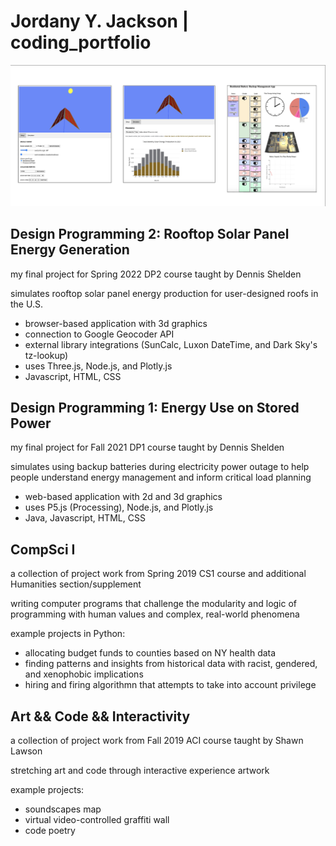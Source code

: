 # Jordany Y. Jackson | coding_portfolio

![Design Progrmaming 1 & 2 Project Preview Images](https://github.com/jyjster/coding_portfolio/blob/master/Design%20Programming%20II/preview_lowres.jpg)

## Design Programming 2: Rooftop Solar Panel Energy Generation

my final project for Spring 2022 DP2 course taught by Dennis Shelden

simulates rooftop solar panel energy production for user-designed roofs in the U.S.

- browser-based application with 3d graphics
- connection to Google Geocoder API
- external library integrations (SunCalc, Luxon DateTime, and Dark Sky's tz-lookup)
- uses Three.js, Node.js, and Plotly.js
- Javascript, HTML, CSS

## Design Programming 1: Energy Use on Stored Power

my final project for Fall 2021 DP1 course taught by Dennis Shelden

simulates using backup batteries during electricity power outage to help people understand energy management and inform critical load planning
- web-based application with 2d and 3d graphics
- uses P5.js (Processing), Node.js, and Plotly.js
- Java, Javascript, HTML, CSS


## CompSci I

a collection of project work from Spring 2019 CS1 course and additional Humanities section/supplement

writing computer programs that challenge the modularity and logic of programming with human values and complex, real-world phenomena

example projects in Python: 
- allocating budget funds to counties based on NY health data
- finding patterns and insights from historical data with racist, gendered, and xenophobic implications
- hiring and firing algorithmn that attempts to take into account privilege





## Art && Code && Interactivity 

a collection of project work from Fall 2019 ACI course taught by Shawn Lawson

stretching art and code through interactive experience artwork

example projects: 
- soundscapes map
- virtual video-controlled graffiti wall
- code poetry

